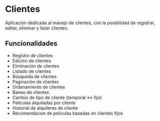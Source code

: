 # Clientes

Aplicación dedicada al manejo de clientes, con la posibilidad de registrar, editar, eliminar y listar clientes.

## Funcionalidades

- Registro de clientes
- Edición de clientes
- Eliminación de clientes
- Listado de clientes
- Búsqueda de clientes
- Paginación de clientes
- Ordenamiento de clientes
- Baneo de clientes
- Cambio de tipo de cliente (temporal <-> fijo)
- Películas alquiladas por cliente
- Historial de alquileres de cliente
- Recomendacion de peliculas basadas en clientes fijos

<!-- TODO hacer el readme de clientes -->